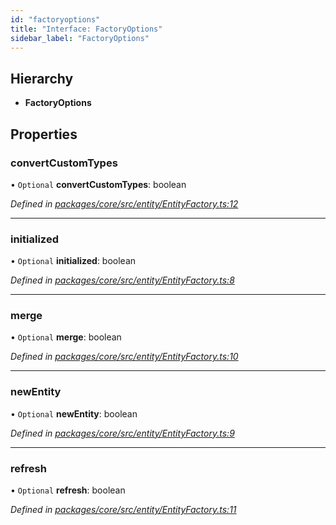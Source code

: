 ```yaml
---
id: "factoryoptions"
title: "Interface: FactoryOptions"
sidebar_label: "FactoryOptions"
---
```


## Hierarchy

* **FactoryOptions**

## Properties

### convertCustomTypes

• `Optional` **convertCustomTypes**: boolean

*Defined in [packages/core/src/entity/EntityFactory.ts:12](https://github.com/mikro-orm/mikro-orm/blob/d945b8a11/packages/core/src/entity/EntityFactory.ts#L12)*

___

### initialized

• `Optional` **initialized**: boolean

*Defined in [packages/core/src/entity/EntityFactory.ts:8](https://github.com/mikro-orm/mikro-orm/blob/d945b8a11/packages/core/src/entity/EntityFactory.ts#L8)*

___

### merge

• `Optional` **merge**: boolean

*Defined in [packages/core/src/entity/EntityFactory.ts:10](https://github.com/mikro-orm/mikro-orm/blob/d945b8a11/packages/core/src/entity/EntityFactory.ts#L10)*

___

### newEntity

• `Optional` **newEntity**: boolean

*Defined in [packages/core/src/entity/EntityFactory.ts:9](https://github.com/mikro-orm/mikro-orm/blob/d945b8a11/packages/core/src/entity/EntityFactory.ts#L9)*

___

### refresh

• `Optional` **refresh**: boolean

*Defined in [packages/core/src/entity/EntityFactory.ts:11](https://github.com/mikro-orm/mikro-orm/blob/d945b8a11/packages/core/src/entity/EntityFactory.ts#L11)*
